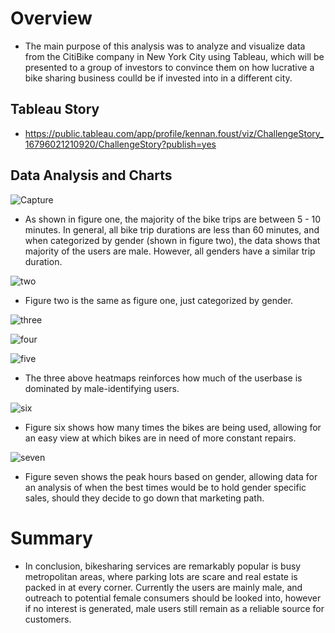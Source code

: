 # Overview

- The main purpose of this analysis was to analyze and visualize data from the CitiBike company in New York City using Tableau, which will be presented to a group of investors to convince them on how lucrative a bike sharing business coulld be if invested into in a different city.

## Tableau Story

- https://public.tableau.com/app/profile/kennan.foust/viz/ChallengeStory_16796021210920/ChallengeStory?publish=yes

## Data Analysis and Charts
![Capture](https://user-images.githubusercontent.com/119345840/227361368-6c115360-fb75-413e-86ae-9e8bac5ae783.PNG)
 
- As shown in figure one, the majority of the bike trips are between 5 - 10 minutes. In general, all bike trip durations are less than 60 minutes, and when categorized by gender (shown in figure two), the data shows that majority of the users are male. However, all genders have a similar trip duration.

![two](https://user-images.githubusercontent.com/119345840/227361381-35703bd0-fa60-438b-a206-cd55c810fc69.PNG)

- Figure two is the same as figure one, just categorized by gender.

![three](https://user-images.githubusercontent.com/119345840/227361408-b2ec1d86-ef35-4560-93b9-b0b73b3670ba.PNG)

![four](https://user-images.githubusercontent.com/119345840/227361457-bb4122c4-cb7a-4049-891d-8f5a372a23f6.PNG)

![five](https://user-images.githubusercontent.com/119345840/227361481-aabe5d21-7d43-4b61-95d7-12ec2a1c43df.PNG)

- The three above heatmaps reinforces how much of the userbase is dominated by male-identifying users.

![six](https://user-images.githubusercontent.com/119345840/227361504-f1c0179d-ee70-4bca-a685-50adb19fd0b3.PNG)
 
 - Figure six shows how many times the bikes are being used, allowing for an easy view at which bikes are in need of more constant repairs.
 
![seven](https://user-images.githubusercontent.com/119345840/227361531-f8f0490b-fddf-4903-99bc-89345ba5ea8a.PNG)

- Figure seven shows the peak hours based on gender, allowing data for an analysis of when the best times would be to hold gender specific sales, should they decide to go down that marketing path.

# Summary

- In conclusion, bikesharing services are remarkably popular is busy metropolitan areas, where parking lots are scare and real estate is packed in at every corner. Currently the users are mainly male, and outreach to potential female consumers should be looked into, however if no interest is generated, male users still remain as a reliable source for customers.
